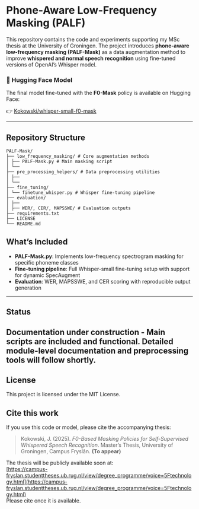 # Phone-Aware Low-Frequency Masking (PALF)

This repository contains the code and experiments supporting my MSc thesis at the University of Groningen. The project introduces **phone-aware low-frequency masking (PALF-Mask)** as a data augmentation method to improve **whispered and normal speech recognition** using fine-tuned versions of OpenAI’s Whisper model.

### 🔗 Hugging Face Model

The final model fine-tuned with the **F0-Mask** policy is available on Hugging Face:

👉 [Kokowski/whisper-small-f0-mask](https://huggingface.co/jankoko/PALF-Whisper-small)

---

## Repository Structure

```
PALF-Mask/
├── low_frequency_masking/ # Core augmentation methods
│ ├── PALF-Mask.py # Main masking script
│ └── 
├── pre_processing_helpers/ # Data preprocessing utilities
│ ├── 
│ └── 
├── fine_tuning/
│ └── finetune_whisper.py # Whisper fine-tuning pipeline
├── evaluation/
│ ├── 
│ ├── WER/, CER/, MAPSSWE/ # Evaluation outputs
├── requirements.txt
├── LICENSE
└── README.md
```

## What’s Included

- **PALF-Mask.py**: Implements low-frequency spectrogram masking for specific phoneme classes
- **Fine-tuning pipeline**: Full Whisper-small fine-tuning setup with support for dynamic SpecAugment
- **Evaluation**: WER, MAPSSWE, and CER scoring with reproducible output generation

---

## Status

Documentation under construction - Main scripts are included and functional. Detailed module-level documentation and preprocessing tools will follow shortly.
---

## License

This project is licensed under the MIT License.

## Cite this work

If you use this code or model, please cite the accompanying thesis:

> Kokowski, J. (2025). *F0-Based Masking Policies for Self-Supervised Whispered Speech Recognition*. Master’s Thesis, University of Groningen, Campus Fryslân. **(To appear)**

The thesis will be publicly available soon at:  
[https://campus-fryslan.studenttheses.ub.rug.nl/view/degree_programme/voice=5Ftechnology.html](https://campus-fryslan.studenttheses.ub.rug.nl/view/degree_programme/voice=5Ftechnology.html)  
Please cite once it is available.
              
